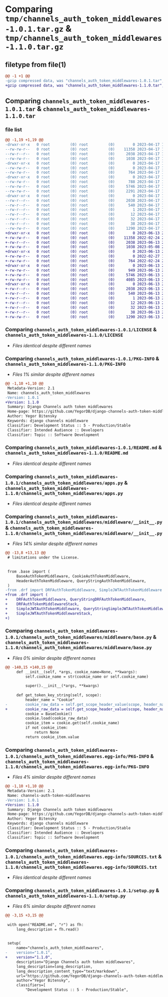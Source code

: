 # Comparing `tmp/channels_auth_token_middlewares-1.0.1.tar.gz` & `tmp/channels_auth_token_middlewares-1.1.0.tar.gz`

## filetype from file(1)

```diff
@@ -1 +1 @@
-gzip compressed data, was "channels_auth_token_middlewares-1.0.1.tar", last modified: Mon Apr 17 19:25:11 2023, max compression
+gzip compressed data, was "channels_auth_token_middlewares-1.1.0.tar", last modified: Tue Jun 13 21:26:28 2023, max compression
```

## Comparing `channels_auth_token_middlewares-1.0.1.tar` & `channels_auth_token_middlewares-1.1.0.tar`

### file list

```diff
@@ -1,19 +1,19 @@
-drwxr-xr-x   0 root         (0) root         (0)        0 2023-04-17 19:25:11.460685 channels_auth_token_middlewares-1.0.1/
--rw-rw-r--   0 root         (0) root         (0)    11358 2023-04-17 14:50:45.000000 channels_auth_token_middlewares-1.0.1/LICENSE
--rw-r--r--   0 root         (0) root         (0)     2038 2023-04-17 19:25:11.460685 channels_auth_token_middlewares-1.0.1/PKG-INFO
--rw-rw-r--   0 root         (0) root         (0)     1038 2023-04-17 18:28:46.000000 channels_auth_token_middlewares-1.0.1/README.md
-drwxr-xr-x   0 root         (0) root         (0)        0 2023-04-17 19:25:11.456685 channels_auth_token_middlewares-1.0.1/channels_auth_token_middlewares/
--rw-rw-r--   0 root         (0) root         (0)        0 2023-04-17 14:50:45.000000 channels_auth_token_middlewares-1.0.1/channels_auth_token_middlewares/__init__.py
--rw-rw-r--   0 root         (0) root         (0)      764 2023-04-17 14:50:45.000000 channels_auth_token_middlewares-1.0.1/channels_auth_token_middlewares/apps.py
-drwxr-xr-x   0 root         (0) root         (0)        0 2023-04-17 19:25:11.460685 channels_auth_token_middlewares-1.0.1/channels_auth_token_middlewares/middleware/
--rw-rw-r--   0 root         (0) root         (0)      788 2023-04-17 14:50:45.000000 channels_auth_token_middlewares-1.0.1/channels_auth_token_middlewares/middleware/__init__.py
--rw-rw-r--   0 root         (0) root         (0)     5746 2023-04-17 14:50:45.000000 channels_auth_token_middlewares-1.0.1/channels_auth_token_middlewares/middleware/base.py
--rw-rw-r--   0 root         (0) root         (0)     2291 2023-04-17 14:50:45.000000 channels_auth_token_middlewares-1.0.1/channels_auth_token_middlewares/middleware/drf.py
-drwxr-xr-x   0 root         (0) root         (0)        0 2023-04-17 19:25:11.456685 channels_auth_token_middlewares-1.0.1/channels_auth_token_middlewares.egg-info/
--rw-r--r--   0 root         (0) root         (0)     2038 2023-04-17 19:25:11.000000 channels_auth_token_middlewares-1.0.1/channels_auth_token_middlewares.egg-info/PKG-INFO
--rw-r--r--   0 root         (0) root         (0)      540 2023-04-17 19:25:11.000000 channels_auth_token_middlewares-1.0.1/channels_auth_token_middlewares.egg-info/SOURCES.txt
--rw-r--r--   0 root         (0) root         (0)        1 2023-04-17 19:25:11.000000 channels_auth_token_middlewares-1.0.1/channels_auth_token_middlewares.egg-info/dependency_links.txt
--rw-r--r--   0 root         (0) root         (0)       12 2023-04-17 19:25:11.000000 channels_auth_token_middlewares-1.0.1/channels_auth_token_middlewares.egg-info/requires.txt
--rw-r--r--   0 root         (0) root         (0)       32 2023-04-17 19:25:11.000000 channels_auth_token_middlewares-1.0.1/channels_auth_token_middlewares.egg-info/top_level.txt
--rw-r--r--   0 root         (0) root         (0)       38 2023-04-17 19:25:11.460685 channels_auth_token_middlewares-1.0.1/setup.cfg
--rw-rw-r--   0 root         (0) root         (0)     1290 2023-04-17 19:08:37.000000 channels_auth_token_middlewares-1.0.1/setup.py
+drwxr-xr-x   0 root         (0) root         (0)        0 2023-06-13 21:26:28.123777 channels_auth_token_middlewares-1.1.0/
+-rw-rw-r--   0 root         (0) root         (0)    11358 2022-02-24 20:17:02.000000 channels_auth_token_middlewares-1.1.0/LICENSE
+-rw-r--r--   0 root         (0) root         (0)     2038 2023-06-13 21:26:28.123777 channels_auth_token_middlewares-1.1.0/PKG-INFO
+-rw-rw-r--   0 root         (0) root         (0)     1038 2023-05-08 20:55:08.000000 channels_auth_token_middlewares-1.1.0/README.md
+drwxr-xr-x   0 root         (0) root         (0)        0 2023-06-13 21:26:28.119777 channels_auth_token_middlewares-1.1.0/channels_auth_token_middlewares/
+-rw-rw-r--   0 root         (0) root         (0)        0 2022-02-27 19:09:51.000000 channels_auth_token_middlewares-1.1.0/channels_auth_token_middlewares/__init__.py
+-rw-rw-r--   0 root         (0) root         (0)      764 2022-02-24 20:19:56.000000 channels_auth_token_middlewares-1.1.0/channels_auth_token_middlewares/apps.py
+drwxr-xr-x   0 root         (0) root         (0)        0 2023-06-13 21:26:28.123777 channels_auth_token_middlewares-1.1.0/channels_auth_token_middlewares/middleware/
+-rw-rw-r--   0 root         (0) root         (0)      949 2023-06-13 21:18:52.000000 channels_auth_token_middlewares-1.1.0/channels_auth_token_middlewares/middleware/__init__.py
+-rw-rw-r--   0 root         (0) root         (0)     5746 2023-06-13 21:18:52.000000 channels_auth_token_middlewares-1.1.0/channels_auth_token_middlewares/middleware/base.py
+-rw-rw-r--   0 root         (0) root         (0)     4085 2023-06-13 21:18:52.000000 channels_auth_token_middlewares-1.1.0/channels_auth_token_middlewares/middleware/drf.py
+drwxr-xr-x   0 root         (0) root         (0)        0 2023-06-13 21:26:28.123777 channels_auth_token_middlewares-1.1.0/channels_auth_token_middlewares.egg-info/
+-rw-r--r--   0 root         (0) root         (0)     2038 2023-06-13 21:26:28.000000 channels_auth_token_middlewares-1.1.0/channels_auth_token_middlewares.egg-info/PKG-INFO
+-rw-r--r--   0 root         (0) root         (0)      540 2023-06-13 21:26:28.000000 channels_auth_token_middlewares-1.1.0/channels_auth_token_middlewares.egg-info/SOURCES.txt
+-rw-r--r--   0 root         (0) root         (0)        1 2023-06-13 21:26:28.000000 channels_auth_token_middlewares-1.1.0/channels_auth_token_middlewares.egg-info/dependency_links.txt
+-rw-r--r--   0 root         (0) root         (0)       12 2023-06-13 21:26:28.000000 channels_auth_token_middlewares-1.1.0/channels_auth_token_middlewares.egg-info/requires.txt
+-rw-r--r--   0 root         (0) root         (0)       32 2023-06-13 21:26:28.000000 channels_auth_token_middlewares-1.1.0/channels_auth_token_middlewares.egg-info/top_level.txt
+-rw-r--r--   0 root         (0) root         (0)       38 2023-06-13 21:26:28.123777 channels_auth_token_middlewares-1.1.0/setup.cfg
+-rw-rw-r--   0 root         (0) root         (0)     1290 2023-06-13 21:18:52.000000 channels_auth_token_middlewares-1.1.0/setup.py
```

### Comparing `channels_auth_token_middlewares-1.0.1/LICENSE` & `channels_auth_token_middlewares-1.1.0/LICENSE`

 * *Files identical despite different names*

### Comparing `channels_auth_token_middlewares-1.0.1/PKG-INFO` & `channels_auth_token_middlewares-1.1.0/PKG-INFO`

 * *Files 1% similar despite different names*

```diff
@@ -1,10 +1,10 @@
 Metadata-Version: 2.1
 Name: channels_auth_token_middlewares
-Version: 1.0.1
+Version: 1.1.0
 Summary: Django Channels auth token middlewares
 Home-page: https://github.com/YegorDB/django-channels-auth-token-middlewares
 Author: Yegor Bitensky
 Keywords: django channels middleware
 Classifier: Development Status :: 5 - Production/Stable
 Classifier: Intended Audience :: Developers
 Classifier: Topic :: Software Development
```

### Comparing `channels_auth_token_middlewares-1.0.1/README.md` & `channels_auth_token_middlewares-1.1.0/README.md`

 * *Files identical despite different names*

### Comparing `channels_auth_token_middlewares-1.0.1/channels_auth_token_middlewares/apps.py` & `channels_auth_token_middlewares-1.1.0/channels_auth_token_middlewares/apps.py`

 * *Files identical despite different names*

### Comparing `channels_auth_token_middlewares-1.0.1/channels_auth_token_middlewares/middleware/__init__.py` & `channels_auth_token_middlewares-1.1.0/channels_auth_token_middlewares/middleware/__init__.py`

 * *Files 14% similar despite different names*

```diff
@@ -13,8 +13,13 @@
 # limitations under the License.
 
 
 from .base import (
     BaseAuthTokenMiddleware, CookieAuthTokenMiddleware,
     HeaderAuthTokenMiddleware, QueryStringAuthTokenMiddleware,
 )
-from .drf import DRFAuthTokenMiddleware, SimpleJWTAuthTokenMiddleware
+from .drf import (
+    DRFAuthTokenMiddleware, QueryStringDRFAuthTokenMiddleware,
+    DRFAuthTokenMiddlewareStack,
+    SimpleJWTAuthTokenMiddleware, QueryStringSimpleJWTAuthTokenMiddleware,
+    SimpleJWTAuthTokenMiddlewareStack,
+)
```

### Comparing `channels_auth_token_middlewares-1.0.1/channels_auth_token_middlewares/middleware/base.py` & `channels_auth_token_middlewares-1.1.0/channels_auth_token_middlewares/middleware/base.py`

 * *Files 0% similar despite different names*

```diff
@@ -140,15 +140,15 @@
     def __init__(self, *args, cookie_name=None, **kwargs):
         self.cookie_name = str(cookie_name or self.cookie_name)
 
         super().__init__(*args, **kwargs)
 
     def get_token_key_string(self, scope):
         header_name = "Cookie"
-        cookie_raw_data = self.get_scope_header_value(scope, header_name) or ''
+        cookie_raw_data = self.get_scope_header_value(scope, header_name) or ""
         cookie = BaseCookie()
         cookie.load(cookie_raw_data)
         cookie_item = cookie.get(self.cookie_name)
         if not cookie_item:
             return None
         return cookie_item.value
```

### Comparing `channels_auth_token_middlewares-1.0.1/channels_auth_token_middlewares.egg-info/PKG-INFO` & `channels_auth_token_middlewares-1.1.0/channels_auth_token_middlewares.egg-info/PKG-INFO`

 * *Files 4% similar despite different names*

```diff
@@ -1,10 +1,10 @@
 Metadata-Version: 2.1
 Name: channels-auth-token-middlewares
-Version: 1.0.1
+Version: 1.1.0
 Summary: Django Channels auth token middlewares
 Home-page: https://github.com/YegorDB/django-channels-auth-token-middlewares
 Author: Yegor Bitensky
 Keywords: django channels middleware
 Classifier: Development Status :: 5 - Production/Stable
 Classifier: Intended Audience :: Developers
 Classifier: Topic :: Software Development
```

### Comparing `channels_auth_token_middlewares-1.0.1/channels_auth_token_middlewares.egg-info/SOURCES.txt` & `channels_auth_token_middlewares-1.1.0/channels_auth_token_middlewares.egg-info/SOURCES.txt`

 * *Files identical despite different names*

### Comparing `channels_auth_token_middlewares-1.0.1/setup.py` & `channels_auth_token_middlewares-1.1.0/setup.py`

 * *Files 6% similar despite different names*

```diff
@@ -3,15 +3,15 @@
 
 with open("README.md", "r") as fh:
     long_description = fh.read()
 
 
 setup(
     name="channels_auth_token_middlewares",
-    version="1.0.1",
+    version="1.1.0",
     description="Django Channels auth token middlewares",
     long_description=long_description,
     long_description_content_type="text/markdown",
     url="https://github.com/YegorDB/django-channels-auth-token-middlewares",
     author="Yegor Bitensky",
     classifiers=[
         "Development Status :: 5 - Production/Stable",
```

